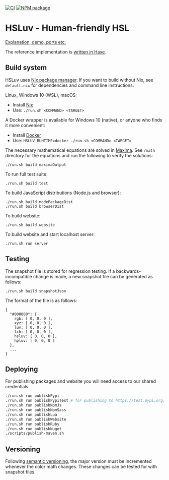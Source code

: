 [![CI](https://github.com/hsluv/hsluv/actions/workflows/ci.yml/badge.svg)](https://github.com/hsluv/hsluv/actions/workflows/ci.yml)
[![NPM package](https://img.shields.io/npm/v/hsluv.svg)](https://www.npmjs.com/package/hsluv)

# HSLuv - Human-friendly HSL

[Explanation, demo, ports etc.](https://www.hsluv.org)

The reference implementation is [written in Haxe](https://github.com/hsluv/hsluv/tree/master/haxe). 

## Build system

HSLuv uses [Nix package manager](http://nixos.org/nix/). If you want to build without Nix,
see `default.nix` for dependencies and command line instructions.

Linux, Windows 10 (WSL), macOS:
 - Install [Nix](https://nixos.org/download.html)
 - Use: `./run.sh <COMMAND> <TARGET>`

A Docker wrapper is available for Windows 10 (native), or anyone who finds it more convenient:
 - Install [Docker](https://www.docker.com/)
 - Use: `HSLUV_RUNTIME=docker ./run.sh <COMMAND> <TARGET>`

The necessary mathematical equations are solved in [Maxima](http://maxima.sourceforge.net/). 
See `/math` directory for the equations and run the following to verify the solutions:

```
./run.sh build maximaOutput
```

To run full test suite:

```
./run.sh build test
```

To build JavaScript distributions (Node.js and browser):

```
./run.sh build nodePackageDist
./run.sh build browserDist
```

To build website:

```
./run.sh build website
```

To build website and start localhost server:

```
./run.sh run server
```

## Testing

The snapshot file is stored for regression testing. If a backwards-incompatible change is made,
a new snapshot file can be generated as follows:

```
./run.sh build snapshotJson
```

The format of the file is as follows:

```
{
  "#000000": {
    rgb: [ 0, 0, 0 ],
    xyz: [ 0, 0, 0 ],
    luv: [ 0, 0, 0 ],
    lch: [ 0, 0, 0 ],
    hsluv: [ 0, 0, 0 ],
    hpluv: [ 0, 0, 0 ]
  },
  ...
}
```

## Deploying

For publishing packages and website you will need access to our shared credentials.

```bash
./run.sh run publishPypi
./run.sh run publishPypiTest # for publishing to https://test.pypi.org/
./run.sh run publishNpmJs
./run.sh run publishNpmSass
./run.sh run publishLua
./run.sh run publishWebsite
./run.sh run publishRuby
./run.sh run publishNuget
./scripts/publish-maven.sh
```

## Versioning

Following [semantic versioning](http://semver.org/), the major version must be incremented 
whenever the color math changes. These changes can be tested for with snapshot files.

